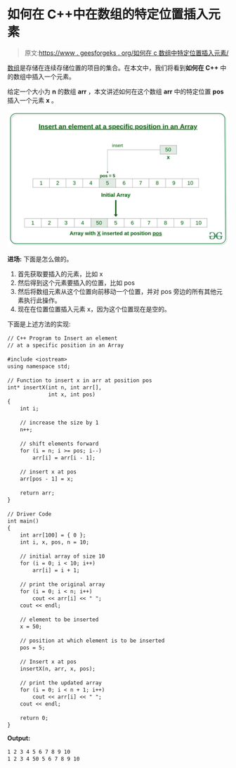 # 如何在 C++中在数组的特定位置插入元素

> 原文:[https://www . geesforgeks . org/如何在 c 数组中特定位置插入元素/](https://www.geeksforgeeks.org/how-to-insert-an-element-at-a-specific-position-in-an-array-in-c/)

[数组](https://www.geeksforgeeks.org/arrays-in-c-cpp/)是存储在连续存储位置的项目的集合。在本文中，我们将看到**如何在 C++** 中的数组中插入一个元素。

给定一个大小为 **n** 的数组 **arr** ，本文讲述如何在这个数组 **arr** 中的特定位置 **pos** 插入一个元素 **x** 。

[![](img/96c65e14b397a32228f59f7a0ba21bd4.png)](https://media.geeksforgeeks.org/wp-content/uploads/20190826133603/Insert-an-element-at-a-specific-position-in-an-Array.jpg)

**进场:**
下面是怎么做的。

1.  首先获取要插入的元素，比如 x
2.  然后得到这个元素要插入的位置，比如 pos
3.  然后将数组元素从这个位置向前移动一个位置，并对 pos 旁边的所有其他元素执行此操作。
4.  现在在位置位置插入元素 x，因为这个位置现在是空的。

下面是上述方法的实现:

```
// C++ Program to Insert an element
// at a specific position in an Array

#include <iostream>
using namespace std;

// Function to insert x in arr at position pos
int* insertX(int n, int arr[],
             int x, int pos)
{
    int i;

    // increase the size by 1
    n++;

    // shift elements forward
    for (i = n; i >= pos; i--)
        arr[i] = arr[i - 1];

    // insert x at pos
    arr[pos - 1] = x;

    return arr;
}

// Driver Code
int main()
{
    int arr[100] = { 0 };
    int i, x, pos, n = 10;

    // initial array of size 10
    for (i = 0; i < 10; i++)
        arr[i] = i + 1;

    // print the original array
    for (i = 0; i < n; i++)
        cout << arr[i] << " ";
    cout << endl;

    // element to be inserted
    x = 50;

    // position at which element is to be inserted
    pos = 5;

    // Insert x at pos
    insertX(n, arr, x, pos);

    // print the updated array
    for (i = 0; i < n + 1; i++)
        cout << arr[i] << " ";
    cout << endl;

    return 0;
}
```

**Output:**

```
1 2 3 4 5 6 7 8 9 10 
1 2 3 4 50 5 6 7 8 9 10

```
